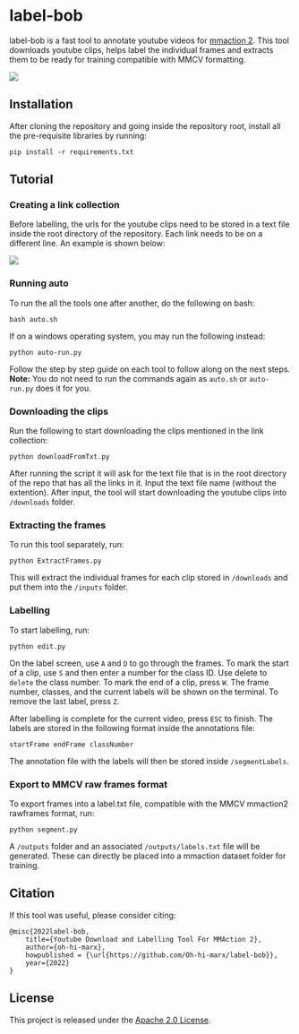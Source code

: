 # label-bob
label-bob is a fast tool to annotate youtube videos for [mmaction 2](https://github.com/open-mmlab/mmaction2). This tool downloads youtube clips, helps label the individual frames and extracts them to be ready for training compatible with MMCV formatting.

![](https://github.com/Oh-hi-marx/label-bob/blob/readme/readme/ui.png)

## Installation
After cloning the repository and going inside the repository root, install all the pre-requisite libraries by running:
```
pip install -r requirements.txt
```

## Tutorial
### Creating a link collection
Before labelling, the urls for the youtube clips need to be stored in a text file inside the root directory of the repository. Each link needs to be on a different line. An example is shown below:

![](https://github.com/Oh-hi-marx/label-bob/blob/readme/readme/link-collection.png)

### Running auto
To run the all the tools one after another, do the following on bash:
```
bash auto.sh
```
If on a windows operating system, you may run the following instead:
```
python auto-run.py
```

Follow the step by step guide on each tool to follow along on the next steps. **Note:** You do not need to run the commands again as ```auto.sh``` or ```auto-run.py``` does it for you.

### Downloading the clips

Run the following to start downloading the clips mentioned in the link collection:
```
python downloadFromTxt.py
```
After running the script it will ask for the text file that is in the root directory of the repo that has all the links in it. Input the text file name (without the extention). After input, the tool will start downloading the youtube clips into ```/downloads``` folder.

### Extracting the frames
To run this tool separately, run:
```
python ExtractFrames.py
```
This will extract the individual frames for each clip stored in ```/downloads``` and put them into the ```/inputs``` folder.

### Labelling

To start labelling, run:
```
python edit.py
```

On the label screen, use ```A``` and ```D``` to go through the frames. To mark the start of a clip, use ```S``` and then enter a number for the class ID. Use delete to ```delete``` the class number. To mark the end of a clip, press ```W```. The frame number, classes, and the current labels will be shown on the terminal. To remove the last label, press ```Z```.

After labelling is complete for the current video, press ```ESC``` to finish. The labels are stored in the following format inside the annotations file:
```
startFrame endFrame classNumber
```
The annotation file with the labels will then be stored inside ```/segmentLabels```.

### Export to MMCV raw frames format

To export frames into a label.txt file, compatible with the MMCV mmaction2 rawframes format, run:
```
python segment.py
```
A ```/outputs``` folder and an associated ```/outputs/labels.txt``` file  will be generated. These can directly be placed into a mmaction dataset folder for training.

## Citation
If this tool was useful, please consider citing:
```
@misc{2022label-bob,
    title={Youtube Download and Labelling Tool For MMAction 2},
    author={oh-hi-marx},
    howpublished = {\url{https://github.com/Oh-hi-marx/label-bob}},
    year={2022}
}
```

## License
This project is released under the [Apache 2.0 License](https://www.apache.org/licenses/LICENSE-2.0).
